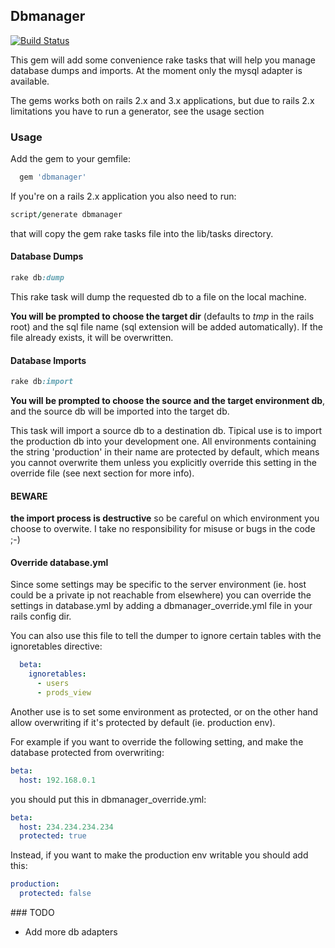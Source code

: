 ## Dbmanager

[![Build Status](https://secure.travis-ci.org/spaghetticode/dbmanager.png)](http://travis-ci.org/spaghetticode/dbmanager)

This gem will add some convenience rake tasks that will help you manage database
dumps and imports. At the moment only the mysql adapter is available.

The gems works both on rails 2.x and 3.x applications, but due to rails 2.x
limitations you have to run a generator, see the usage section


### Usage

Add the gem to your gemfile:

```ruby
  gem 'dbmanager'
```

If you're on a rails 2.x application you also need to run:

```ruby
script/generate dbmanager
```
that will copy the gem rake tasks file into the lib/tasks directory.


#### Database Dumps

```ruby
rake db:dump
```
This rake task will dump the requested db to a file on the local machine.

**You will be prompted to choose the target dir** (defaults to *tmp* in the rails
root) and the sql file name (sql extension will be added automatically). If the
file already exists, it will be overwritten.


#### Database Imports

```ruby
rake db:import
```

**You will be prompted to choose the source and the target environment db**, and the
source db will be imported into the target db.

This task will import a source db to a destination db. Tipical use is to import
the production db into your development one. All environments containing the
string 'production' in their name are protected by default, which means you cannot
overwrite them unless you explicitly override this setting in the override file
(see next section for more info).

#### BEWARE

**the import process is destructive** so be careful on which environment you
choose to overwite. I take no responsibility for misuse or bugs in the code ;-)


#### Override database.yml

Since some settings may be specific to the server environment (ie. host could
be a private ip not reachable from elsewhere) you can override the settings in
database.yml by adding a dbmanager_override.yml file in your rails config dir.

You can also use this file to tell the dumper to ignore certain tables with
the ignoretables directive:

```yaml
  beta:
    ignoretables:
      - users
      - prods_view
```

Another use is to set some environment as protected, or on the other hand allow
overwriting if it's protected by default (ie. production env).

For example if you want to override the following setting, and make the database
protected from overwriting:

```yaml
beta:
  host: 192.168.0.1
```
you should put this in dbmanager_override.yml:

```yaml
beta:
  host: 234.234.234.234
  protected: true
```

Instead, if you want to make the production env writable you should add this:

```yaml
production:
  protected: false
```


### TODO

* Add more db adapters
